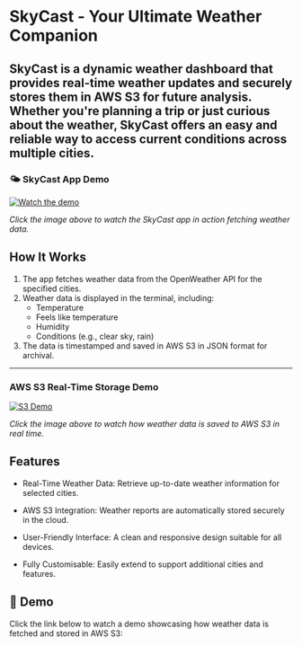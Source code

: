 # SkyCast - Your Ultimate Weather Companion

SkyCast is a dynamic weather dashboard that provides real-time weather updates and securely stores them in AWS S3 for future analysis. Whether you're planning a trip or just curious about the weather, SkyCast offers an easy and reliable way to access current conditions across multiple cities.
 ---  

 ### 🌤️ SkyCast App Demo

[![Watch the demo](src/images/video-thumbnail.png)](https://github.com/user-attachments/assets/c37d0565-8002-4c94-a9af-fc8881cec135)

*Click the image above to watch the SkyCast app in action fetching weather data.*

## How It Works

1. The app fetches weather data from the OpenWeather API for the specified cities.
2. Weather data is displayed in the terminal, including:
   - Temperature
   - Feels like temperature
   - Humidity
   - Conditions (e.g., clear sky, rain)
3. The data is timestamped and saved in AWS S3 in JSON format for archival.

--- 

###  AWS S3 Real-Time Storage Demo

[![S3 Demo](src/images/s3-demo-thumbnail.png)](https://github.com/user-attachments/assets/d17d12b3-c8da-4c86-901b-24432a162878)

*Click the image above to watch how weather data is saved to AWS S3 in real time.*


## Features

- Real-Time Weather Data: Retrieve up-to-date weather information for selected cities.

- AWS S3 Integration: Weather reports are automatically stored securely in the cloud.

- User-Friendly Interface: A clean and responsive design suitable for all devices.

- Fully Customisable: Easily extend to support additional cities and features.

## 🎥 Demo

Click the link below to watch a demo showcasing how weather data is fetched and stored in AWS S3:

























